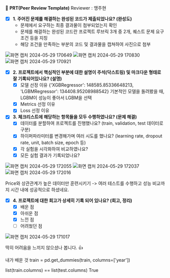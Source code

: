 🔑 **PRT(Peer Review Template)**
 Reviewer : 맹주현 
- [X]  **1. 주어진 문제를 해결하는 완성된 코드가 제출되었나요? (완성도)**
    - 문제에서 요구하는 최종 결과물이 첨부되었는지 확인
    - 문제를 해결하는 완성된 코드란 프로젝트 루브릭 3개 중 2개, 퀘스트 문제 요구조건 등을 지칭
    - 해당 조건을 만족하는 부분의 코드 및 결과물을 캡쳐하여 사진으로 첨부
     
![화면 캡처 2024-05-29 170649](https://github.com/DevHDL/AIFFEL/assets/168398983/1776067f-7d0e-4596-a25c-1595fdad86fd)
![화면 캡처 2024-05-29 170830](https://github.com/DevHDL/AIFFEL/assets/168398983/b6d6bc72-e730-48c5-891a-eb240ed2f97a)
![화면 캡처 2024-05-29 170921](https://github.com/DevHDL/AIFFEL/assets/168398983/95e21db4-1df6-4359-87bb-d69923f70e75)


- [X]  **2. 프로젝트에서 핵심적인 부분에 대한 설명이 주석(닥스트링) 및 마크다운 형태로 잘 기록되어있나요? (설명)**
    - [X]  모델 선정 이유
        {'XGBRegressor': 148585.85336648213, 'LGBMRegressor': 134408.95208988542}
          기본적인 모델을 돌려봤을 때, LGBM이 성능이 좋아서 LGBM을 선택 
    - [X]  Metrics 선정 이유
    - [X]  Loss 선정 이유

- [X]  **3. 체크리스트에 해당하는 항목들을 모두 수행하였나요? (문제 해결)**
    - [X]  데이터를 분할하여 프로젝트를 진행했나요? (train, validation, test 데이터로 구분)
    - [X]  하이퍼파라미터를 변경해가며 여러 시도를 했나요? (learning rate, dropout rate, unit, batch size, epoch 등)
    - [X]  각 실험을 시각화하여 비교하였나요?
    - [X]  모든 실험 결과가 기록되었나요?

![화면 캡처 2024-05-29 172055](https://github.com/DevHDL/AIFFEL/assets/168398983/0d808e0f-b6a7-4307-95f0-e7f5b7ebba60)
![화면 캡처 2024-05-29 172037](https://github.com/DevHDL/AIFFEL/assets/168398983/27a11773-d627-4808-8f27-6e8021ecc8f3)
![화면 캡처 2024-05-29 172016](https://github.com/DevHDL/AIFFEL/assets/168398983/327dd716-49f2-4766-8060-e5eb2b4b036e)

Price와 상관관계가 높은 데이터만 훈련시키기 -> 여러 테스트를 수행하고 성능 비교까지 시간 내에 성공적으로 하셨네요.

- [X]  **4. 프로젝트에 대한 회고가 상세히 기록 되어 있나요? (회고, 정리)**
    - [X]  배운 점
    - [X]  아쉬운 점
    - [X]  느낀 점
    - [ ]  어려웠던 점
     
![화면 캡처 2024-05-29 171017](https://github.com/DevHDL/AIFFEL/assets/168398983/9e76da9d-5f6d-4c12-9025-8336977f25f5)

딱히 어려움을 느끼지 않으셨나 봅니다. :thumbsup:

내가 배운 것
train = pd.get_dummies(train, columns=['year'])

list(train.columns) == list(test.columns)
True
